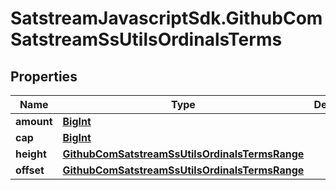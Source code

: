 # SatstreamJavascriptSdk.GithubComSatstreamSsUtilsOrdinalsTerms

## Properties
Name | Type | Description | Notes
------------ | ------------- | ------------- | -------------
**amount** | [**BigInt**](BigInt.md) |  | [optional] 
**cap** | [**BigInt**](BigInt.md) |  | [optional] 
**height** | [**GithubComSatstreamSsUtilsOrdinalsTermsRange**](GithubComSatstreamSsUtilsOrdinalsTermsRange.md) |  | [optional] 
**offset** | [**GithubComSatstreamSsUtilsOrdinalsTermsRange**](GithubComSatstreamSsUtilsOrdinalsTermsRange.md) |  | [optional] 
